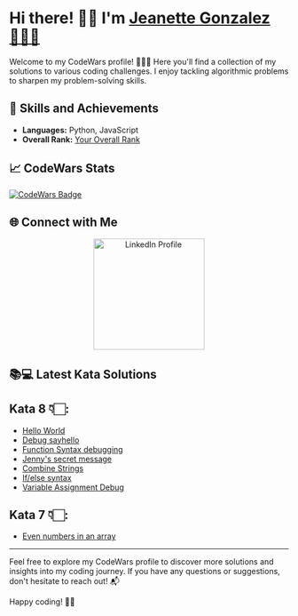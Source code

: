 # Hi there! 👋🏻 I'm [Jeanette Gonzalez👩🏻‍💻](https://www.codewars.com/users/Your_Username)

Welcome to my CodeWars profile! 💁🏻‍♀️ Here you'll find a collection of my solutions to various coding challenges. I enjoy tackling algorithmic problems to sharpen my problem-solving skills.

## 🚀 Skills and Achievements

- **Languages:** Python, JavaScript
- **Overall Rank:** [Your Overall Rank](https://www.codewars.com/users/_Jen_)

## 📈 CodeWars Stats

[![CodeWars Badge](https://www.codewars.com/users/_Jen_/badges/large)](https://www.codewars.com/users/_Jen_)

## 🌐 Connect with Me

<div align="center">
  <a href="https://www.linkedin.com/in/jeanetteglz/">
    <img src="https://content.linkedin.com/content/dam/me/business/en-us/amp/brand-site/v2/bg/LI-Logo.svg.original.svg" alt="LinkedIn Profile" width="200" height="auto">
  </a>
</div>

## 📚💻 Latest Kata Solutions

## Kata 8 👇🏻:
- [Hello World](/Kata8/HelloWorld.js)
- [Debug sayhello](/Kata8/DebugSayHello.js)
- [Function Syntax debugging](/Kata8/FunctionSyntaxDebugging.js)
- [Jenny's secret message](/Kata8/JennysSecretMessage.js)
- [Combine Strings](/Kata8/CombineStrings.js)
- [If/else syntax](/Kata8/ifElseSyntaxDebug.js)
- [Variable Assignment Debug](/Kata8/VariableAssignmentDebug.js)

## Kata 7 👇🏻:
- [Even numbers in an array](/Kata7/EvenNumbersInArray.js)

---

Feel free to explore my CodeWars profile to discover more solutions and insights into my coding journey. If you have any questions or suggestions, don't hesitate to reach out! 📬

Happy coding! 🚀🧠
